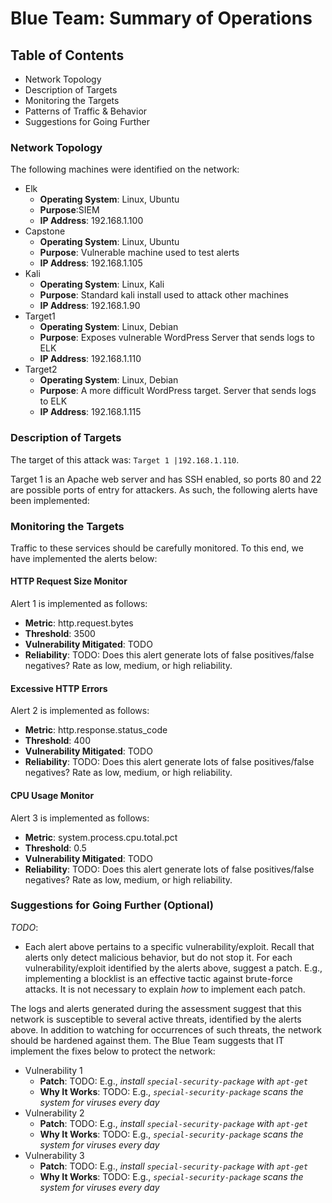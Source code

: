 # Blue Team: Summary of Operations

## Table of Contents
- Network Topology
- Description of Targets
- Monitoring the Targets
- Patterns of Traffic & Behavior
- Suggestions for Going Further

### Network Topology
The following machines were identified on the network:
- Elk
  - **Operating System**: Linux, Ubuntu
  - **Purpose**:SIEM 
  - **IP Address**: 192.168.1.100
- Capstone
  - **Operating System**: Linux, Ubuntu
  - **Purpose**: Vulnerable machine used to test alerts
  - **IP Address**: 192.168.1.105
- Kali
  - **Operating System**: Linux, Kali
  - **Purpose**: Standard kali install used to attack other machines
  - **IP Address**: 192.168.1.90
- Target1
  - **Operating System**: Linux, Debian
  - **Purpose**: Exposes vulnerable WordPress Server that sends logs to ELK
  - **IP Address**: 192.168.1.110
- Target2
  - **Operating System**: Linux, Debian
  - **Purpose**: A more difficult WordPress target. Server that sends logs to ELK
  - **IP Address**: 192.168.1.115

### Description of Targets

The target of this attack was: `Target 1 |192.168.1.110`.

Target 1 is an Apache web server and has SSH enabled, so ports 80 and 22 are possible ports of entry for attackers. As such, the following alerts have been implemented:

### Monitoring the Targets

Traffic to these services should be carefully monitored. To this end, we have implemented the alerts below:

#### HTTP Request Size Monitor

Alert 1 is implemented as follows:
  - **Metric**: http.request.bytes
  - **Threshold**: 3500
  - **Vulnerability Mitigated**: TODO
  - **Reliability**: TODO: Does this alert generate lots of false positives/false negatives? Rate as low, medium, or high reliability.

#### Excessive HTTP Errors
Alert 2 is implemented as follows:
  - **Metric**: http.response.status_code
  - **Threshold**: 400
  - **Vulnerability Mitigated**: TODO
  - **Reliability**: TODO: Does this alert generate lots of false positives/false negatives? Rate as low, medium, or high reliability.

#### CPU Usage Monitor
Alert 3 is implemented as follows:
  - **Metric**: system.process.cpu.total.pct
  - **Threshold**: 0.5
  - **Vulnerability Mitigated**: TODO
  - **Reliability**: TODO: Does this alert generate lots of false positives/false negatives? Rate as low, medium, or high reliability.


### Suggestions for Going Further (Optional)
_TODO_: 
- Each alert above pertains to a specific vulnerability/exploit. Recall that alerts only detect malicious behavior, but do not stop it. For each vulnerability/exploit identified by the alerts above, suggest a patch. E.g., implementing a blocklist is an effective tactic against brute-force attacks. It is not necessary to explain _how_ to implement each patch.

The logs and alerts generated during the assessment suggest that this network is susceptible to several active threats, identified by the alerts above. In addition to watching for occurrences of such threats, the network should be hardened against them. The Blue Team suggests that IT implement the fixes below to protect the network:
- Vulnerability 1
  - **Patch**: TODO: E.g., _install `special-security-package` with `apt-get`_
  - **Why It Works**: TODO: E.g., _`special-security-package` scans the system for viruses every day_
- Vulnerability 2
  - **Patch**: TODO: E.g., _install `special-security-package` with `apt-get`_
  - **Why It Works**: TODO: E.g., _`special-security-package` scans the system for viruses every day_
- Vulnerability 3
  - **Patch**: TODO: E.g., _install `special-security-package` with `apt-get`_
  - **Why It Works**: TODO: E.g., _`special-security-package` scans the system for viruses every day_
